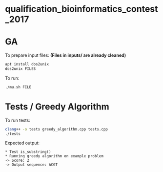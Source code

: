 # qualification_bioinformatics_contest_2017

# GA
To prepare input files:
**(Files in inputs/ are already cleaned)**
```bash
apt install dos2unix
dos2unix FILES
```

To run:
```bash
./mu.sh FILE
```

# Tests / Greedy Algorithm
To run tests:
```bash
clang++ -o tests greedy_algorithm.cpp tests.cpp
./tests
```

Expected output:
```
* Test is_substring()
* Running greedy algorithm on example problem
-> Score: 2
-> Output sequence: ACGT
```
